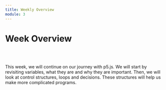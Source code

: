 ```yaml
---
title: Weekly Overview
module: 3
---
```


# Week Overview


<br />


<br />

<!-- <div class="embed-responsive embed-responsive-16by9"><iframe class="embed-responsive-item" src="https://www.youtube.com/embed/GGX5lm2me0A" frameborder="0" allowfullscreen></iframe></div> -->


This week, we will continue on our journey with p5.js.  We will start by revisiting variables, what they are and why they are important.  Then, we will look at control structures, loops and decisions.  These structures will help us make more complicated programs.
